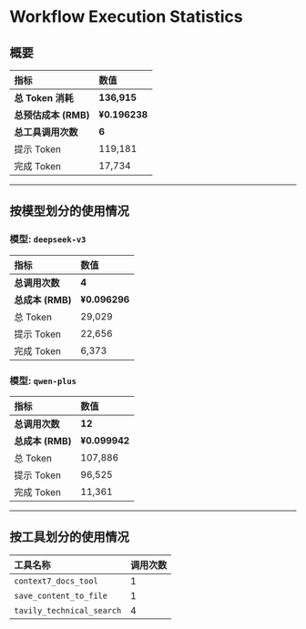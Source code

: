 # Workflow Execution Statistics

## 概要

| 指标 | 数值 |
| :--- | :--- |
| **总 Token 消耗** | **136,915** |
| **总预估成本 (RMB)** | **¥0.196238** |
| **总工具调用次数** | **6** |
| 提示 Token | 119,181 |
| 完成 Token | 17,734 |

---

## 按模型划分的使用情况


### 模型: `deepseek-v3`

| 指标 | 数值 |
| :--- | :--- |
| **总调用次数** | **4** |
| **总成本 (RMB)** | **¥0.096296** |
| 总 Token | 29,029 |
| 提示 Token | 22,656 |
| 完成 Token | 6,373 |

### 模型: `qwen-plus`

| 指标 | 数值 |
| :--- | :--- |
| **总调用次数** | **12** |
| **总成本 (RMB)** | **¥0.099942** |
| 总 Token | 107,886 |
| 提示 Token | 96,525 |
| 完成 Token | 11,361 |

---

## 按工具划分的使用情况

| 工具名称 | 调用次数 |
| :--- | :--- |
| `context7_docs_tool` | 1 |
| `save_content_to_file` | 1 |
| `tavily_technical_search` | 4 |
